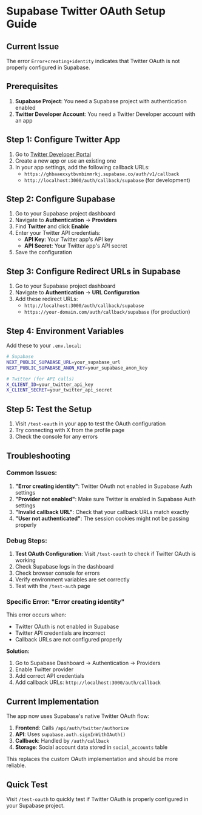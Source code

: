 # Supabase Twitter OAuth Setup Guide

## Current Issue
The error `Error+creating+identity` indicates that Twitter OAuth is not properly configured in Supabase.

## Prerequisites

1. **Supabase Project**: You need a Supabase project with authentication enabled
2. **Twitter Developer Account**: You need a Twitter Developer account with an app

## Step 1: Configure Twitter App

1. Go to [Twitter Developer Portal](https://developer.twitter.com/en/portal/dashboard)
2. Create a new app or use an existing one
3. In your app settings, add the following callback URLs:
   - `https://ghbaaexxytbvmbimmrkj.supabase.co/auth/v1/callback`
   - `http://localhost:3000/auth/callback/supabase` (for development)

## Step 2: Configure Supabase

1. Go to your Supabase project dashboard
2. Navigate to **Authentication** → **Providers**
3. Find **Twitter** and click **Enable**
4. Enter your Twitter API credentials:
   - **API Key**: Your Twitter app's API key
   - **API Secret**: Your Twitter app's API secret
5. Save the configuration

## Step 3: Configure Redirect URLs in Supabase

1. Go to your Supabase project dashboard
2. Navigate to **Authentication** → **URL Configuration**
3. Add these redirect URLs:
   - `http://localhost:3000/auth/callback/supabase`
   - `https://your-domain.com/auth/callback/supabase` (for production)

## Step 4: Environment Variables

Add these to your `.env.local`:

```bash
# Supabase
NEXT_PUBLIC_SUPABASE_URL=your_supabase_url
NEXT_PUBLIC_SUPABASE_ANON_KEY=your_supabase_anon_key

# Twitter (for API calls)
X_CLIENT_ID=your_twitter_api_key
X_CLIENT_SECRET=your_twitter_api_secret
```

## Step 5: Test the Setup

1. Visit `/test-oauth` in your app to test the OAuth configuration
2. Try connecting with X from the profile page
3. Check the console for any errors

## Troubleshooting

### Common Issues:

1. **"Error creating identity"**: Twitter OAuth not enabled in Supabase Auth settings
2. **"Provider not enabled"**: Make sure Twitter is enabled in Supabase Auth settings
3. **"Invalid callback URL"**: Check that your callback URLs match exactly
4. **"User not authenticated"**: The session cookies might not be passing properly

### Debug Steps:

1. **Test OAuth Configuration**: Visit `/test-oauth` to check if Twitter OAuth is working
2. Check Supabase logs in the dashboard
3. Check browser console for errors
4. Verify environment variables are set correctly
5. Test with the `/test-auth` page

### Specific Error: "Error creating identity"

This error occurs when:
- Twitter OAuth is not enabled in Supabase
- Twitter API credentials are incorrect
- Callback URLs are not configured properly

**Solution:**
1. Go to Supabase Dashboard → Authentication → Providers
2. Enable Twitter provider
3. Add correct API credentials
4. Add callback URLs: `http://localhost:3000/auth/callback`

## Current Implementation

The app now uses Supabase's native Twitter OAuth flow:

1. **Frontend**: Calls `/api/auth/twitter/authorize`
2. **API**: Uses `supabase.auth.signInWithOAuth()`
3. **Callback**: Handled by `/auth/callback`
4. **Storage**: Social account data stored in `social_accounts` table

This replaces the custom OAuth implementation and should be more reliable.

## Quick Test

Visit `/test-oauth` to quickly test if Twitter OAuth is properly configured in your Supabase project. 